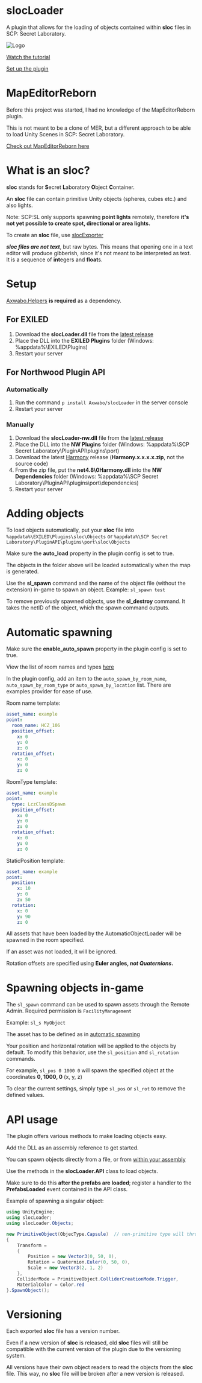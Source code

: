 # slocLoader

A plugin that allows for the loading of objects contained within **sloc** files in SCP: Secret Laboratory.

![Logo](https://github.com/Axwabo/slocLoader/blob/main/logo%20small.png?raw=true)

[Watch the tutorial](https://youtu.be/nw5TH3bg8ok)

[Set up the plugin](#setup)

# MapEditorReborn

Before this project was started, I had no knowledge of the MapEditorReborn plugin.

This is not meant to be a clone of MER, but a different approach to be able to load Unity Scenes in SCP: Secret
Laboratory.

[Check out MapEditorReborn here](https://discord.gg/JwAfeSd79u)

# What is an sloc?

**sloc** stands for **S**ecret **L**aboratory **O**bject **C**ontainer.

An **sloc** file can contain primitive Unity objects (spheres, cubes etc.) and also lights.

Note: SCP:SL only supports spawning **point lights** remotely, therefore **it's not yet possible to create spot,
directional or area lights.**

To create an **sloc** file, use [slocExporter](https://github.com/Axwabo/slocExporter/)

**_sloc files are not text_**, but raw bytes. This means that opening one in a text editor will produce gibberish, since
it's not meant to be interpreted as text. It is a sequence of **int**egers and **float**s.

# Setup

[Axwabo.Helpers](https://github.com/Axwabo/SCPSL-Helpers/) **is required** as a dependency.

## For EXILED

1. Download the **slocLoader.dll** file from the [latest release](https://github.com/Axwabo/slocLoader/releases/latest)
2. Place the DLL into the **EXILED Plugins** folder (Windows: %appdata%\EXILED\Plugins)
3. Restart your server

## For Northwood Plugin API

### Automatically

1. Run the command `p install Axwabo/slocLoader` in the server console
2. Restart your server

### Manually

1. Download the **slocLoader-nw.dll** file from the [latest release](https://github.com/Axwabo/slocLoader/releases/latest)
2. Place the DLL into the **NW Plugins** folder (Windows: %appdata%\SCP Secret Laboratory\PluginAPI\plugins\port)
3. Download the latest [Harmony](https://github.com/pardeike/Harmony/releases) release (**Harmony.x.x.x.x.zip**, not the source code)
4. From the zip file, put the **net4.8\0Harmony.dll** into the **NW Dependencies** folder (Windows: %appdata%\SCP Secret Laboratory\PluginAPI\plugins\port\dependencies)
5. Restart your server

# Adding objects

To load objects automatically, put your **sloc** file into `%appdata%\EXILED\Plugins\sloc\Objects` or `%appdata%\SCP Secret Laboratory\PluginAPI\plugins\port\sloc\Objects`

Make sure the **auto_load** property in the plugin config is set to true.

The objects in the folder above will be loaded automatically when the map is generated.

Use the **sl_spawn** command and the name of the object file (without the extension) in-game to spawn an object.
Example: `sl_spawn test`

To remove previously spawned objects, use the **sl_destroy** command. It takes the netID of the object, which the spawn
command outputs.

# Automatic spawning

Make sure the **enable_auto_spawn** property in the plugin config is set to true.

View the list of room names and types [here](https://github.com/Axwabo/SCPSL-Helpers/blob/main/Axwabo.Helpers.NWAPI/Config/RoomType.cs)

In the plugin config, add an item to the `auto_spawn_by_room_name`, `auto_spawn_by_room_type` or `auto_spawn_by_location` list. There are examples provider for ease of use.

Room name template:

```yaml
asset_name: example
point:
  room_name: HCZ_106
  position_offset:
    x: 0
    y: 0
    z: 0
  rotation_offset:
    x: 0
    y: 0
    z: 0
```

RoomType template:

```yaml
asset_name: example
point:
  type: LczClassDSpawn
  position_offset:
    x: 0
    y: 0
    z: 0
  rotation_offset:
    x: 0
    y: 0
    z: 0
```

StaticPosition template:

```yaml
asset_name: example
point:
  position:
    x: 10
    y: 0
    z: 50
  rotation:
    x: 0
    y: 90
    z: 0
```

All assets that have been loaded by the AutomaticObjectLoader will be spawned in the room specified.

If an asset was not loaded, it will be ignored.

Rotation offsets are specified using **Euler angles, _not Quaternions_.**

# Spawning objects in-game

The `sl_spawn` command can be used to spawn assets through the Remote Admin. Required permission is `FacilityManagement`

Example: `sl_s MyObject`

The asset has to be defined as in [automatic spawning](#automatic-spawning)

Your position and horizontal rotation will be applied to the objects by default. To modify this behavior, use the `sl_position` and `sl_rotation` commands.

For example, `sl_pos 0 1000 0` will spawn the specified object at the coordinates **0, 1000, 0** (x, y, z)

To clear the current settings, simply type `sl_pos` or `sl_rot` to remove the defined values.

# API usage

The plugin offers various methods to make loading objects easy.

Add the DLL as an assembly reference to get started.

You can spawn objects directly from a file, or
from [within your assembly](https://docs.microsoft.com/en-us/dotnet/api/system.reflection.assembly.getmanifestresourcestream)

Use the methods in the **slocLoader.API** class to load objects.

Make sure to do this **after the prefabs are loaded**; register a handler to the **PrefabsLoaded** event contained in
the API class.

Example of spawning a singular object:

```csharp
using UnityEngine;
using slocLoader;
using slocLoader.Objects;

new PrimitiveObject(ObjecType.Capsule)  // non-primitive type will throw an exception
{
    Transform = 
    {
        Position = new Vector3(0, 50, 0),
        Rotation = Quaternion.Euler(0, 50, 0),
        Scale = new Vector3(2, 1, 2)
    },
    ColliderMode = PrimitiveObject.ColliderCreationMode.Trigger,
    MaterialColor = Color.red
}.SpawnObject();
```

# Versioning

Each exported **sloc** file has a version number.

Even if a new version of **sloc** is released, old **sloc** files will still be compatible with the current version of
the plugin due to the versioning system.

All versions have their own object readers to read the objects from the **sloc** file. This way, no **sloc** file will
be broken after a new version is released.